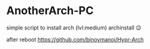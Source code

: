 # AnotherArch-PC
simple script to install arch (lvl:medium)
archinstall 😉

after reboot
https://github.com/binoymanoj/Hypr-Arch